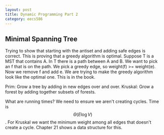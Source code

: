 ```yaml
---
layout: post
title: Dynamic Programming Part 2
category: eecs586
---
```

## Minimal Spanning Tree
Trying to show that starting with the antiset and adding safe edges is correct. This is proving that a greedy algorithm is optimal. Suppose T is a MST that contains A. In T there is a path between A and B. We want to pick an f that is on the path. We pick a greedy edge, so weight(f) >= weight(e). Now we remove f and add e. We are trying to make the greedy algorithm look like the optimal one. This is in the book.

Prim: Grow a tree by adding in new edges over and over.
Kruskal: Grow a forest by adding together subsets of forests.

What are running times? We need to ensure we aren't creating cycles. Time is $$\Theta(E \log V)$$. For Kruskal we want the minimum weight among all edges that doesn't create a cycle. Chapter 21 shows a data structure for this.
